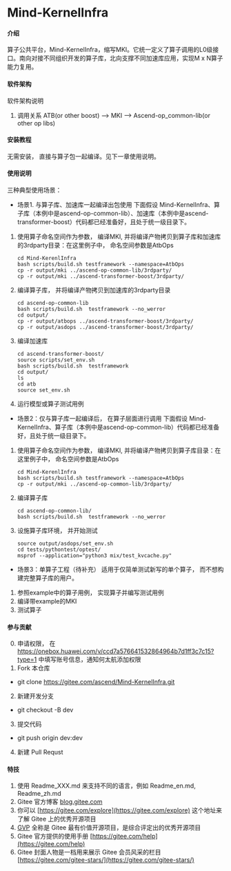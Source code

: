 # Mind-KernelInfra

#### 介绍
算子公共平台，Mind-KernelInfra，缩写MKI。它统一定义了算子调用的L0级接口。南向对接不同组织开发的算子库，北向支撑不同加速库应用，实现M x N算子能力复用。 

#### 软件架构
软件架构说明
1. 调用关系
 ATB(or other boost) --> MKI --> Ascend-op_common-lib(or other op libs)

#### 安装教程
无需安装， 直接与算子包一起编译。见下一章使用说明。  

#### 使用说明
三种典型使用场景：

- 场景1. 与算子库、加速库一起编译出包使用
下面假设 Mind-KernelInfra、算子库（本例中是ascend-op-common-lib）、加速库（本例中是ascend-transformer-boost）代码都已经准备好，且处于统一级目录下。
1.  使用算子命名空间作为参数， 编译MKI, 并将编译产物拷贝到算子库和加速库的3rdparty目录：在这里例子中， 命名空间参数是AtbOps

    ```shell
    cd Mind-KerenlInfra
    bash scripts/build.sh testframework --namespace=AtbOps
    cp -r output/mki ../ascend-op-common-lib/3rdparty/
    cp -r output/mki ../ascend-transformer-boost/3rdparty/
    ```

3.  编译算子库， 并将编译产物拷贝到加速库的3rdparty目录

    ```shell
    cd ascend-op-common-lib
    bash scripts/build.sh  testframework --no_werror
    cd output/
    cp -r output/atbops ../ascend-transformer-boost/3rdparty/
    cp -r output/asdops ../ascend-transformer-boost/3rdparty/
    ```

4.  编译加速库

    ```shell
    cd ascend-transformer-boost/
    source scripts/set_env.sh
    bash scripts/build.sh  testframework
    cd output/
    ls
    cd atb
    source set_env.sh
    ```

5.  运行模型或算子测试用例

- 场景2：仅与算子库一起编译后， 在算子层面进行调用
下面假设 Mind-KernelInfra、算子库（本例中是ascend-op-common-lib）代码都已经准备好，且处于统一级目录下。
1.  使用算子命名空间作为参数， 编译MKI, 并将编译产物拷贝到算子库目录：在这里例子中， 命名空间参数是AtbOps 

    ```shell
    cd Mind-KerenlInfra
    bash scripts/build.sh testframework --namespace=AtbOps
    cp -r output/mki ../ascend-op-common-lib/3rdparty/
    ```

2.  编译算子库

    ```shell
    cd ascend-op-common-lib/
    bash scripts/build.sh  testframework --no_werror
    ```

3.  设施算子库环境， 并开始测试

    ```shell
    source output/asdops/set_env.sh
    cd tests/pythontest/optest/
    msprof --application="python3 mix/test_kvcache.py"
    ```

- 场景3：单算子工程（待补充）
适用于仅简单测试新写的单个算子， 而不想构建完整算子库的用户。
1. 参照example中的算子用例， 实现算子并编写测试用例
2. 编译带example的MKI
3. 测试算子 

#### 参与贡献
0. 申请权限， 在 https://onebox.huawei.com/v/ccd7a576641532864964b7d1ff3c7c15?type=1 中填写账号信息，通知何太航添加权限
1.  Fork 本仓库
- git clone https://gitee.com/ascend/Mind-KernelInfra.git
2.  新建开发分支
- git checkout -B dev
3.  提交代码
- git push origin dev:dev
4.  新建 Pull Requst

#### 特技

1.  使用 Readme\_XXX.md 来支持不同的语言，例如 Readme\_en.md, Readme\_zh.md
2.  Gitee 官方博客 [blog.gitee.com](https://blog.gitee.com)
3.  你可以 [https://gitee.com/explore](https://gitee.com/explore) 这个地址来了解 Gitee 上的优秀开源项目
4.  [GVP](https://gitee.com/gvp) 全称是 Gitee 最有价值开源项目，是综合评定出的优秀开源项目
5.  Gitee 官方提供的使用手册 [https://gitee.com/help](https://gitee.com/help)
6.  Gitee 封面人物是一档用来展示 Gitee 会员风采的栏目 [https://gitee.com/gitee-stars/](https://gitee.com/gitee-stars/)

